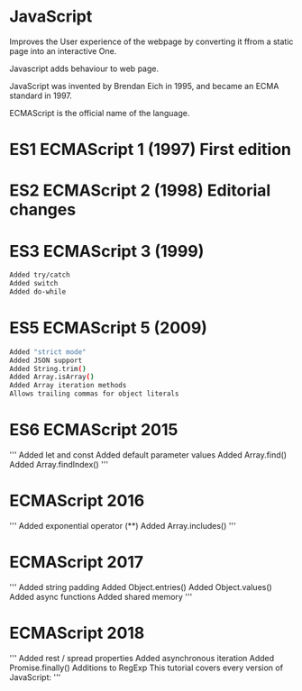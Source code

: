 # JavaScript
 Improves the User experience of the webpage by converting it ffrom a static page into an interactive One.

 Javascript adds behaviour to web page.

 JavaScript was invented by Brendan Eich in 1995, and became an ECMA standard in 1997.

 ECMAScript is the official name of the language.


# ES1	ECMAScript 1 (1997)	First edition

# ES2	ECMAScript 2 (1998)	Editorial changes

# ES3	ECMAScript 3 (1999)	
```bash
Added try/catch
Added switch
Added do-while
```
# ES5	ECMAScript 5 (2009)
```bash
Added "strict mode"
Added JSON support
Added String.trim()
Added Array.isArray()
Added Array iteration methods
Allows trailing commas for object literals
```
# ES6	ECMAScript 2015
'''
Added let and const
Added default parameter values
Added Array.find()
Added Array.findIndex()
'''
# ECMAScript 2016
'''
Added exponential operator (**)
Added Array.includes()
'''
# ECMAScript 2017
'''
Added string padding
Added Object.entries()
Added Object.values()
Added async functions
Added shared memory
'''
# ECMAScript 2018
'''
Added rest / spread properties
Added asynchronous iteration
Added Promise.finally()
Additions to RegExp
This tutorial covers every version of JavaScript:
 '''